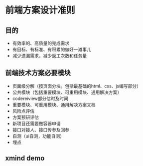 # 前端方案设计准则

## 目的
* 有效率的、高质量的完成需求
* 有目标、有标准、有积累的做好一滩事儿
* 减少遗漏需求，减少返工次数和任务量


## 前端技术方案必要模块
* 页面级分解（按页面分块。包括最基础的html、css、js编写部分）
* 公共模块（包括重要模块、可重用模块、通用解决方案）
* codereiview部分估时及时间
* 重要模块、可重用模块、通用解决方案文档
* 风险点评估
* 方案预研评估
* 新项目还需要做容器申请
* 接口对接人、接口传参及回参
* 自测（ui自测，功能自测）
* 埋点

## xmind demo